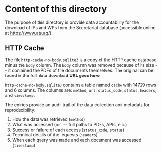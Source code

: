 # Content of this directory

The purpose of this directory is provide data accountability for the download of IPs and WPs
from the Secretariat database (accessible online at https://www.ats.aq/).

## HTTP Cache

The file `http-cache-no-body.sqlite3` is a copy of the HTTP cache database minus the `body` column.
The `body` column was removed because of its size -- it contained the PDFs of the documents themselves.
The original can be found in the full-data download **URL goes here**

`http-cache-no-body.sqlite3` contains a table named `cache` with 14729 rows and 6 columns.
The columns are: `method`, `url`, `status_code`, `status`, `headers`, and `timestamp`.

The entries provide an audit trail of the data collection and metadata for reproducibility:
1. How the data was retrieved (`method`)
2. What was accessed (`url` -- full paths to PDFs, APIs, etc.)
3. Success or failure of each access (`status_code`, `status`)
4. Technical details of the requests (`headers`)
5. When each query was made and each document was accessed (`timestamp`)

